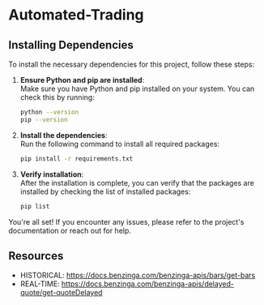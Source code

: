 # Automated-Trading

## Installing Dependencies

To install the necessary dependencies for this project, follow these steps:

1. **Ensure Python and pip are installed**:  
   Make sure you have Python and pip installed on your system. You can check this by running:

   ```bash
   python --version
   pip --version
   ```

2. **Install the dependencies**:  
   Run the following command to install all required packages:

   ```bash
   pip install -r requirements.txt
   ```

3. **Verify installation**:  
   After the installation is complete, you can verify that the packages are installed by checking the list of installed packages:
   ```bash
   pip list
   ```

You're all set! If you encounter any issues, please refer to the project's documentation or reach out for help.

## Resources

- HISTORICAL: https://docs.benzinga.com/benzinga-apis/bars/get-bars
- REAL-TIME: https://docs.benzinga.com/benzinga-apis/delayed-quote/get-quoteDelayed
